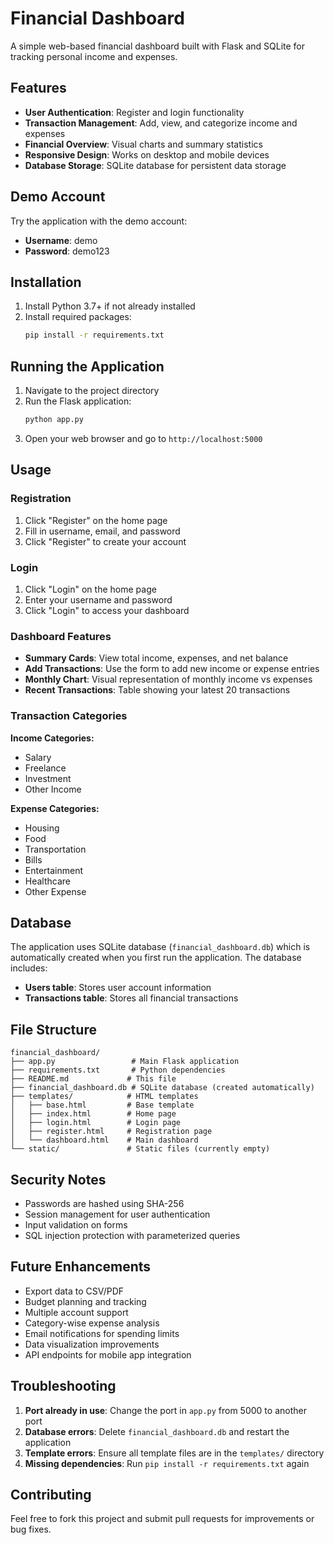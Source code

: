 # Financial Dashboard

A simple web-based financial dashboard built with Flask and SQLite for tracking personal income and expenses.

## Features

- **User Authentication**: Register and login functionality
- **Transaction Management**: Add, view, and categorize income and expenses
- **Financial Overview**: Visual charts and summary statistics
- **Responsive Design**: Works on desktop and mobile devices
- **Database Storage**: SQLite database for persistent data storage

## Demo Account

Try the application with the demo account:
- **Username**: demo
- **Password**: demo123

## Installation

1. Install Python 3.7+ if not already installed
2. Install required packages:
   ```bash
   pip install -r requirements.txt
   ```

## Running the Application

1. Navigate to the project directory
2. Run the Flask application:
   ```bash
   python app.py
   ```
3. Open your web browser and go to `http://localhost:5000`

## Usage

### Registration
1. Click "Register" on the home page
2. Fill in username, email, and password
3. Click "Register" to create your account

### Login
1. Click "Login" on the home page
2. Enter your username and password
3. Click "Login" to access your dashboard

### Dashboard Features
- **Summary Cards**: View total income, expenses, and net balance
- **Add Transactions**: Use the form to add new income or expense entries
- **Monthly Chart**: Visual representation of monthly income vs expenses
- **Recent Transactions**: Table showing your latest 20 transactions

### Transaction Categories

**Income Categories:**
- Salary
- Freelance
- Investment
- Other Income

**Expense Categories:**
- Housing
- Food
- Transportation
- Bills
- Entertainment
- Healthcare
- Other Expense

## Database

The application uses SQLite database (`financial_dashboard.db`) which is automatically created when you first run the application. The database includes:

- **Users table**: Stores user account information
- **Transactions table**: Stores all financial transactions

## File Structure

```
financial_dashboard/
├── app.py                 # Main Flask application
├── requirements.txt       # Python dependencies
├── README.md             # This file
├── financial_dashboard.db # SQLite database (created automatically)
├── templates/            # HTML templates
│   ├── base.html         # Base template
│   ├── index.html        # Home page
│   ├── login.html        # Login page
│   ├── register.html     # Registration page
│   └── dashboard.html    # Main dashboard
└── static/               # Static files (currently empty)
```

## Security Notes

- Passwords are hashed using SHA-256
- Session management for user authentication
- Input validation on forms
- SQL injection protection with parameterized queries

## Future Enhancements

- Export data to CSV/PDF
- Budget planning and tracking
- Multiple account support
- Category-wise expense analysis
- Email notifications for spending limits
- Data visualization improvements
- API endpoints for mobile app integration

## Troubleshooting

1. **Port already in use**: Change the port in `app.py` from 5000 to another port
2. **Database errors**: Delete `financial_dashboard.db` and restart the application
3. **Template errors**: Ensure all template files are in the `templates/` directory
4. **Missing dependencies**: Run `pip install -r requirements.txt` again

## Contributing

Feel free to fork this project and submit pull requests for improvements or bug fixes.
